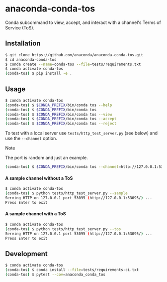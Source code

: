# anaconda-conda-tos

Conda subcommand to view, accept, and interact with a channel's Terms of Service (ToS).

## Installation

```bash
$ git clone https://github.com/anaconda/anaconda-conda-tos.git
$ cd anaconda-conda-tos
$ conda create --name=conda-tos --file=tests/requirements.txt
$ conda activate conda-tos
(conda-tos) $ pip install -e .
```

## Usage

```bash
$ conda activate conda-tos
(conda-tos) $ $CONDA_PREFIX/bin/conda tos --help
(conda-tos) $ $CONDA_PREFIX/bin/conda tos
(conda-tos) $ $CONDA_PREFIX/bin/conda tos --view
(conda-tos) $ $CONDA_PREFIX/bin/conda tos --accept
(conda-tos) $ $CONDA_PREFIX/bin/conda tos --reject
```

To test with a local server use `tests/http_test_server.py` (see below) and use the `--channel` option.

> [!NOTE]
> The port is random and just an example.

```bash
(conda-tos) $ $CONDA_PREFIX/bin/conda tos --channel=http://127.0.0.1:53095/
```


#### A sample channel without a ToS

```bash
$ conda activate conda-tos
(conda-tos) $ python tests/http_test_server.py --sample
Serving HTTP on 127.0.0.1 port 53095 (http://127.0.0.1:53095/) ...
Press Enter to exit
```

#### A sample channel with a ToS

```bash
$ conda activate conda-tos
(conda-tos) $ python tests/http_test_server.py --tos
Serving HTTP on 127.0.0.1 port 53095 (http://127.0.0.1:53095/) ...
Press Enter to exit
```

## Development

```bash
$ conda activate conda-tos
(conda-tos) $ conda install --file=tests/requirements-ci.txt
(conda-tos) $ pytest --cov=anaconda_conda_tos
```
